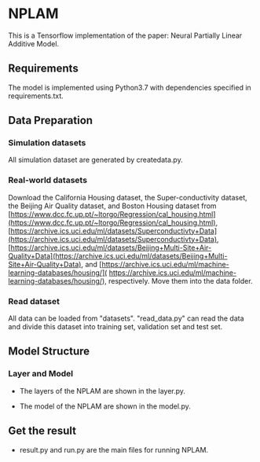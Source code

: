 # NPLAM
This is a Tensorflow implementation of the paper: Neural Partially Linear Additive Model. 

## Requirements
The model is implemented using Python3.7 with dependencies specified in requirements.txt.
## Data Preparation

### Simulation datasets
All simulation dataset are generated by createdata.py.

### Real-world datasets
Download the California Housing dataset, the Super-conductivity dataset, the Beijing Air Quality dataset, and Boston Housing dataset from [https://www.dcc.fc.up.pt/~ltorgo/Regression/cal_housing.html](https://www.dcc.fc.up.pt/~ltorgo/Regression/cal_housing.html), [https://archive.ics.uci.edu/ml/datasets/Superconductivty+Data](https://archive.ics.uci.edu/ml/datasets/Superconductivty+Data), [https://archive.ics.uci.edu/ml/datasets/Beijing+Multi-Site+Air-Quality+Data](https://archive.ics.uci.edu/ml/datasets/Beijing+Multi-Site+Air-Quality+Data), and [https://archive.ics.uci.edu/ml/machine-learning-databases/housing/]( https://archive.ics.uci.edu/ml/machine-learning-databases/housing/), respectively. 
Move them into the data folder.

### Read dataset
All data can be loaded from "datasets".
"read_data.py" can read the data and divide this dataset into training set, validation set and test set.

## Model Structure

### Layer and Model

* The layers of the NPLAM are shown in the layer.py.

* The model of the NPLAM are shown in the model.py.

## Get the result
* result.py and run.py are the main files for running NPLAM.
